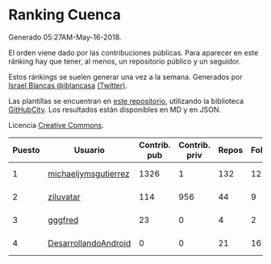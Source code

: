 # Ranking Cuenca

Generado 05:27AM-May-16-2018.

El orden viene dado por las contribuciones públicas. Para aparecer en este ránking hay que tener, al menos, un repositorio público y un seguidor.

Estos ránkings se suelen generar una vez a la semana. Generados por [Israel Blancas @iblancasa](https://github.com/iblancasa/) [(Twitter)](https://twitter.com/iblancasa).

Las plantillas se encuentran en [este repositorio](https://github.com/iblancasa/GH-Spanish-Ranking), utilizando la biblioteca [GitHubCity](https://github.com/iblancasa/GitHubCity). Los resultados están disponibles en MD y en JSON.

Licencia [Creative Commons](https://creativecommons.org/licenses/by/4.0/).

| Puesto   |  Usuario  | Contrib. pub | Contrib. priv |Repos| Followers | Desde |  Avatar  |
|----------|-----------|--------------|---------------|-----|-----------|-------|----------|
|1|[michaeljymsgutierrez](https://github.com/michaeljymsgutierrez)|1326|1|132|12|2016-05-30|![michaeljymsgutierrez](https://avatars0.githubusercontent.com/u/19644179)|
|2|[ziluvatar](https://github.com/ziluvatar)|114|956|44|9|2012-02-09|![ziluvatar](https://avatars2.githubusercontent.com/u/1424663)|
|3|[gggfred](https://github.com/gggfred)|23|0|4|2|2013-01-15|![gggfred](https://avatars3.githubusercontent.com/u/3277081)|
|4|[DesarrollandoAndroid](https://github.com/DesarrollandoAndroid)|0|0|21|16|2014-06-22|![DesarrollandoAndroid](https://avatars2.githubusercontent.com/u/7956170)|
